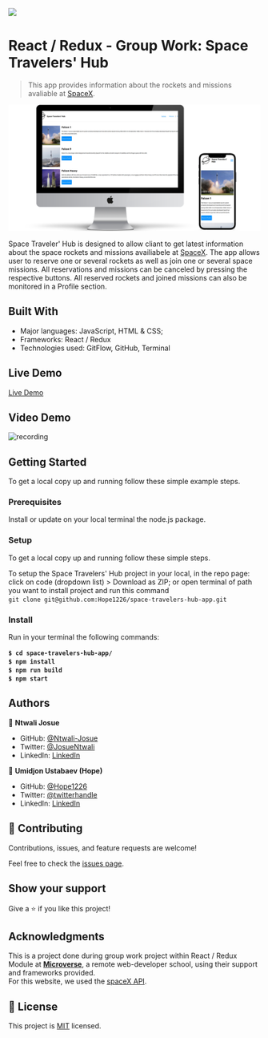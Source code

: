 ![](https://img.shields.io/badge/Microverse-blueviolet)

# React / Redux - Group Work: Space Travelers' Hub

> This app provides information about the rockets and missions avaliable at [SpaceX](https://www.spacex.com/).

![screenshot](./src/assets/images/screen.png)

Space Traveler' Hub is designed to allow cliant to get latest information about the space rockets and missions availiabele at [SpaceX](https://www.spacex.com/). The app allows user to reserve one or several rockets as well as join one or several space missions. All reservations and missions can be canceled by pressing the respective buttons. All reserved rockets and joined missions can also be monitored in a Profile section.

## Built With

- Major languages: JavaScript, HTML & CSS;
- Frameworks: React / Redux
- Technologies used: GitFlow, GitHub, Terminal

## Live Demo

[Live Demo](https://friendly-shannon-c7240f.netlify.app/)

## Video Demo

![recording](https://netlify-cocoon.netlify.app/.netlify/functions/fetch?code=307&path=eyJzaXRlX2lkIjoiZWI2NDRjYjgtMDUzMS00MGE0LThkYWItM2EwZjE0OGU4ODhmIiwiZGVwbG95X2lkIjoiNjFiYmFjNjA0NmM3ZjgwMDA3Zjc1NjUxIiwiaWQiOiJhYzM4MGM0OS03MDE4LTQyNTctOWQ5ZC02YzQ5YWRmOWYzZWQifQ==)

## Getting Started

To get a local copy up and running follow these simple example steps.

### Prerequisites

Install or update on your local terminal the node.js package.

### Setup

To get a local copy up and running follow these simple steps.

To setup the Space Travelers' Hub project in your local, in the repo page:
click on code (dropdown list) > Download as ZIP;
or open terminal of path you want to install project and run this command <br>
`git clone git@github.com:Hope1226/space-travelers-hub-app.git`

### Install

Run in your terminal the following commands:

**`$ cd space-travelers-hub-app/`**<br>
**`$ npm install`**<br>
**`$ npm run build`**<br>
**`$ npm start`**

## Authors

👤 **Ntwali Josue**

- GitHub: [@Ntwali-Josue](https://github.com/Ntwali-Josue)
- Twitter: [@JosueNtwali](https://twitter.com/JosueNtwali)
- LinkedIn: [LinkedIn](https://www.linkedin.com/in/karangwa/)

👤 **Umidjon Ustabaev (Hope)**

- GitHub: [@Hope1226](https://github.com/Hope1226)
- Twitter: [@twitterhandle](https://twitter.com/twitterhandle)
- LinkedIn: [LinkedIn](https://linkedin.com/in/linkedinhandle)

## 🤝 Contributing

Contributions, issues, and feature requests are welcome!

Feel free to check the [issues page](https://github.com/Hope1226/space-travelers-hub-app/issues).

## Show your support

Give a ⭐️ if you like this project!

## Acknowledgments

This is a project done during group work project within React / Redux Module at **[Microverse](https://www.microverse.org/)**, a remote web-developer school, using their support and frameworks provided.<br>
For this website, we used the [spaceX API](https://api.spacexdata.com/v3/).

## 📝 License

This project is [MIT](./MIT.md) licensed.
